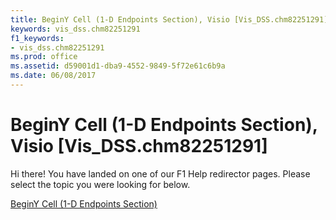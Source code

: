 ```yaml
---
title: BeginY Cell (1-D Endpoints Section), Visio [Vis_DSS.chm82251291]
keywords: vis_dss.chm82251291
f1_keywords:
- vis_dss.chm82251291
ms.prod: office
ms.assetid: d59001d1-dba9-4552-9849-5f72e61c6b9a
ms.date: 06/08/2017
---
```



# BeginY Cell (1-D Endpoints Section), Visio [Vis_DSS.chm82251291]

Hi there! You have landed on one of our F1 Help redirector pages. Please select the topic you were looking for below.

[BeginY Cell (1-D Endpoints Section)](http://msdn.microsoft.com/library/b2518a70-5755-a15a-a238-bac2ae64a75a%28Office.15%29.aspx)


